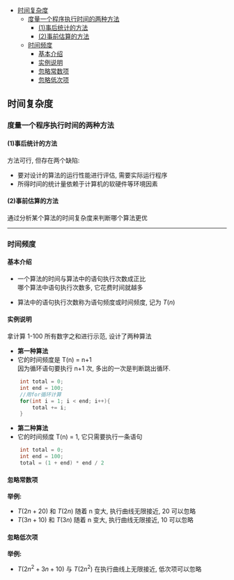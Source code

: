 <!-- TOC -->

- [时间复杂度](#时间复杂度)
    - [度量一个程序执行时间的两种方法](#度量一个程序执行时间的两种方法)
        - [(1)事后统计的方法](#1事后统计的方法)
        - [(2)事前估算的方法](#2事前估算的方法)
    - [时间频度](#时间频度)
        - [基本介绍](#基本介绍)
        - [实例说明](#实例说明)
        - [忽略常数项](#忽略常数项)
        - [忽略低次项](#忽略低次项)

<!-- /TOC -->

## 时间复杂度
### 度量一个程序执行时间的两种方法
#### (1)事后统计的方法
方法可行, 但存在两个缺陷:  
- 要对设计的算法的运行性能进行评估, 需要实际运行程序
- 所得时间的统计量依赖于计算机的软硬件等环境因素

#### (2)事前估算的方法
通过分析某个算法的时间复杂度来判断哪个算法更优

****
### 时间频度
#### 基本介绍
- 一个算法的时间与算法中的语句执行次数成正比  
  哪个算法中语句执行次数多, 它花费时间就越多

- 算法中的语句执行次数称为语句频度或时间频度, 记为 $T(n)$

#### 实例说明
拿计算 1-100 所有数字之和进行示范, 设计了两种算法  
- **第一种算法**  
- 它的时间频度是 T(n) = n+1  
  因为循环语句要执行 n+1 次, 多出的一次是判断跳出循环.  

```java
    int total = 0;
    int end = 100;
    //用for循环计算
    for(int i = 1; i < end; i++){
        total += i;
    }
```

- **第二种算法**
- 它的时间频度 T(n) = 1, 它只需要执行一条语句

```java
    int total = 0;
    int end = 100;
    total = (1 + end) * end / 2
```

#### 忽略常数项
**举例:**  
- $T(2n+20)$ 和 $T(2n)$ 随着 n 变大, 执行曲线无限接近, 20 可以忽略
- $T(3n+10)$ 和 $T(3n)$ 随着 n 变大, 执行曲线无限接近, 10 可以忽略

#### 忽略低次项
**举例:**  
- $T(2n^2+3n+10)$ 与 $T(2n^2)$ 在执行曲线上无限接近, 低次项可以忽略